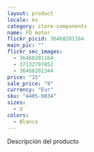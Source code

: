 ```yaml
---
layout: product
locale: es
category: store-components
name: FD motor
flickr_picid: 36468201164
main_pic: ""
flickr_sec_images:
  - 36468201164
  - 37132797852
  - 36468201344
price: "15"
sale_price: "9"
currency: "Eur"
sku: "4405-0034"
sizes:
  - U
colors:
  - Blanco
---
```


Descripción del producto
